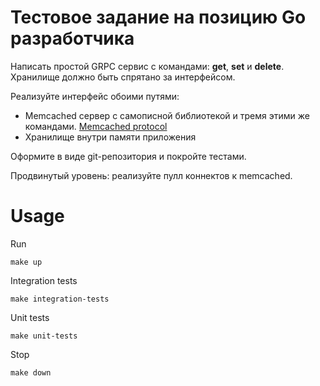 # Тестовое задание на позицию Go разработчика

Написать простой GRPC сервис с командами: **get**, **set** и **delete**.
Хранилище должно быть спрятано за интерфейсом.

Реализуйте интерфейс обоими путями:

- Memcached сервер с самописной библиотекой и тремя этими же командами. [Memcached protocol](https://github.com/memcached/memcached/blob/master/doc/protocol.txt)
- Хранилище внутри памяти приложения

Оформите в виде git-репозитория и покройте тестами.

Продвинутый уровень: реализуйте пулл коннектов к memcached.

Usage
================

Run
~~~
make up
~~~

Integration tests
~~~
make integration-tests
~~~

Unit tests
~~~
make unit-tests
~~~

Stop
~~~
make down
~~~